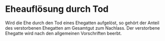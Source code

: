 # Eheauflösung durch Tod

Wird die Ehe durch den Tod eines Ehegatten aufgelöst, so gehört der Anteil des verstorbenen Ehegatten am Gesamtgut zum Nachlass. Der verstorbene Ehegatte wird nach den allgemeinen Vorschriften beerbt.